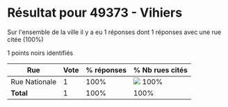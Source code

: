 # Résultat pour 49373 - Vihiers

Sur l'ensemble de la ville il y a eu 1 réponses dont 1 réponses avec une rue citée (100%)

1 points noirs identifiés

| Rue | Vote | % réponses | % Nb rues cités|
|-----|------|------------|----------------|
| Rue Nationale | 1 | 100% | <img src="../../img/bar_100.gif" />&nbsp;100%|
| **Total** | 1 | 100% | 100%|
